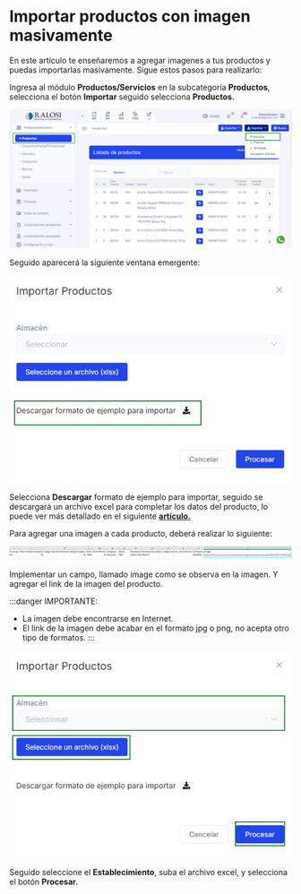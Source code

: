 # Importar productos con imagen masivamente

En este artículo te enseñaremos a agregar imagenes a tus productos y puedas importarlas masivamente. Sigue estos pasos para realizarlo:

Ingresa al módulo **Productos/Servicios** en la subcategoría **Productos**, selecciona el botón **Importar** seguido selecciona **Productos.**

![img1](img/Productos_Importar-productos-con-imagen-masivamente_01.jpg)

Seguido aparecerá la siguiente ventana emergente:

![img2](img/Productos_Importar-productos-con-imagen-masivamente_02.jpg)

Selecciona **Descargar** formato de ejemplo para importar, seguido se descargará un archivo excel para completar los datos del producto, lo puede ver más detallado en el siguiente **[artículo.](https://fastura.github.io/documentacion/productos-servicios/Productos-Listas-de-Precio-Importar-Masivamente)**

Para agregar una imagen a cada producto, deberá realizar lo siguiente:

![img3](img/Productos_Importar-productos-con-imagen-masivamente_03.jpg)

Implementar un campo, llamado image como se observa en la imagen. Y agregar el link de la imagen del producto.

:::danger IMPORTANTE:
* La imagen debe encontrarse en Internet.
* El link de la imagen debe acabar en el formato jpg o png, no acepta otro tipo de formatos.
:::

![alt text](img/Productos_Importar-productos-con-imagen-masivamente_04.jpg)

Seguido seleccione el **Establecimiento**, suba el archivo excel, y selecciona el botón **Procesar.**

